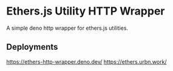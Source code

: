 Ethers.js Utility HTTP Wrapper
===

A simple deno http wrapper for ethers.js utilities.

## Deployments

https://ethers-http-wrapper.deno.dev/
https://ethers.urbn.work/
